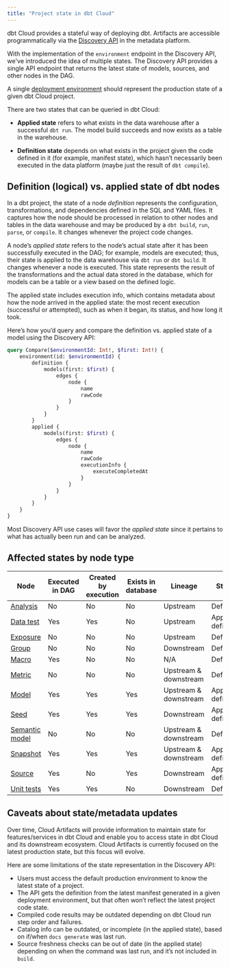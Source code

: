 ```yaml
---
title: "Project state in dbt Cloud"
---
```


dbt Cloud provides a stateful way of deploying dbt. Artifacts are accessible programmatically via the [Discovery API](/docs/dbt-cloud-apis/discovery-querying) in the metadata platform.

With the implementation of the `environment` endpoint in the Discovery API, we've introduced the idea of multiple states. The Discovery API provides a single API endpoint that returns the latest state of models, sources, and other nodes in the DAG. 

A single [deployment environment](/docs/environments-in-dbt) should represent the production state of a given dbt Cloud project.

There are two states that can be queried in dbt Cloud:

- **Applied state** refers to what exists in the data warehouse after a successful `dbt run`. The model build succeeds and now exists as a table in the warehouse.
    
- **Definition state** depends on what exists in the project given the code defined in it (for example, manifest state), which hasn’t necessarily been executed in the data platform (maybe just the result of `dbt compile`).

## Definition (logical) vs. applied state of dbt nodes

In a dbt project, the state of a node _definition_ represents the configuration, transformations, and dependencies defined in the SQL and YAML files. It captures how the node should be processed in relation to other nodes and tables in the data warehouse and may be produced by a `dbt build`, `run`, `parse`, or `compile`. It changes whenever the project code changes. 

A node’s _applied state_ refers to the node’s actual state after it has been successfully executed in the DAG; for example, models are executed; thus, their state is applied to the data warehouse via `dbt run` or `dbt build`. It changes whenever a node is executed. This state represents the result of the transformations and the actual data stored in the database, which for models can be a table or a view based on the defined logic.

The applied state includes execution info, which contains metadata about how the node arrived in the applied state: the most recent execution (successful or attempted), such as when it began, its status, and how long it took.

Here’s how you’d query and compare the definition  vs. applied state of a model using the Discovery API: 

```graphql
query Compare($environmentId: Int!, $first: Int!) {
	environment(id: $environmentId) {
		definition {
			models(first: $first) {
				edges {
					node {
						name
						rawCode
					}
				}
			}
		}
		applied {
			models(first: $first) {
				edges {
					node {
						name
						rawCode 
						executionInfo {
							executeCompletedAt
						}
					}
				}
			}
		}
	}
}

```

Most Discovery API use cases will favor the _applied state_ since it pertains to what has actually been run and can be analyzed.
 
## Affected states by node type

| Node                                          | Executed in DAG  | Created by execution | Exists in database | Lineage               | States               |
|-----------------------------------------------|------------------|----------------------|--------------------|-----------------------|----------------------|
| [Analysis](/docs/build/analyses)   	        | No               | No                   | No                 | Upstream            | Definition 	      |
| [Data test](/docs/build/data-tests)           | Yes              | Yes                  | No                 | Upstream              | Applied & definition |
| [Exposure](/docs/build/exposures)             | No               | No                   | No                 | Upstream              | Definition           |
| [Group](/docs/build/groups)                   | No               | No                   | No                 | Downstream            | Definition           |
| [Macro](/docs/build/jinja-macros)             | Yes              | No                   | No                 | N/A                   | Definition           |
| [Metric](/docs/build/metrics-overview)     	| No               | No                   | No                 | Upstream & downstream | Definition           |
| [Model](/docs/build/models)                   | Yes              | Yes                  | Yes                | Upstream & downstream | Applied & definition |
| [Seed](/docs/build/seeds)                     | Yes              | Yes                  | Yes                | Downstream            | Applied & definition |
| [Semantic model](/docs/build/semantic-models) | No               | No                   | No                 | Upstream & downstream | Definition           |
| [Snapshot](/docs/build/snapshots)             | Yes              | Yes                  | Yes                | Upstream & downstream | Applied & definition |
| [Source](/docs/build/sources)                 | Yes              | No                   | Yes                | Downstream            | Applied & definition |
| [Unit tests](/docs/build/unit-tests)          | Yes              | Yes                  | No                 | Downstream   	       | Definition 	      |


## Caveats about state/metadata updates 

Over time, Cloud Artifacts will provide information to maintain state for features/services in dbt Cloud and enable you to access state in dbt Cloud and its downstream ecosystem. Cloud Artifacts is currently focused on the latest production state, but this focus will evolve.

Here are some limitations of the state representation in the Discovery API:

- Users must access the default production environment to know the latest state of a project.
- The API gets the definition from the latest manifest generated in a given deployment environment, but that often won’t reflect the latest project code state.
- Compiled code results may be outdated depending on dbt Cloud run step order and failures.
- Catalog info can be outdated, or incomplete (in the applied state), based on if/when `docs generate` was last run.
- Source freshness checks can be out of date (in the applied state) depending on when the command was last run, and it’s not included in `build`. 
